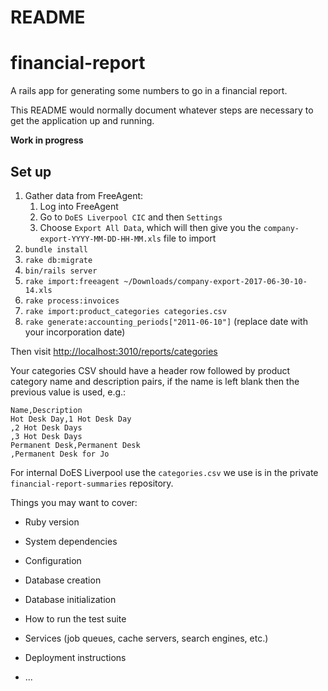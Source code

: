 # README

# financial-report
A rails app for generating some numbers to go in a financial report.

This README would normally document whatever steps are necessary to get the
application up and running.

**Work in progress** 

## Set up

1. Gather data from FreeAgent:
   1. Log into FreeAgent
   1. Go to `DoES Liverpool CIC` and then `Settings`
   1. Choose `Export All Data`, which will then give you the `company-export-YYYY-MM-DD-HH-MM.xls` file to import
1. `bundle install`
1. `rake db:migrate`
1. `bin/rails server`
1. `rake import:freeagent ~/Downloads/company-export-2017-06-30-10-14.xls`
1. `rake process:invoices`
1. `rake import:product_categories categories.csv`
1. `rake generate:accounting_periods["2011-06-10"]` (replace date with your incorporation date)

Then visit [http://localhost:3010/reports/categories](http://localhost:3010/reports/categories)


Your categories CSV should have a header row followed by product category name and description pairs, if the name is left blank then the previous value is used, e.g.:

```
Name,Description
Hot Desk Day,1 Hot Desk Day
,2 Hot Desk Days
,3 Hot Desk Days
Permanent Desk,Permanent Desk
,Permanent Desk for Jo
```

For internal DoES Liverpool use the `categories.csv` we use is in the private `financial-report-summaries` repository.


Things you may want to cover:

* Ruby version

* System dependencies

* Configuration

* Database creation

* Database initialization

* How to run the test suite

* Services (job queues, cache servers, search engines, etc.)

* Deployment instructions

* ...
